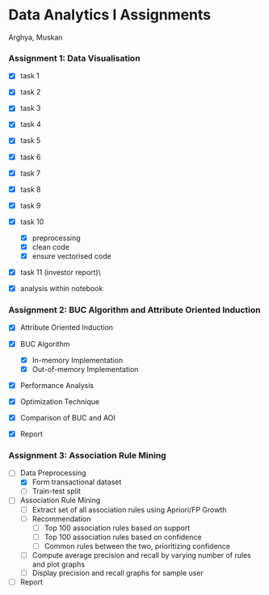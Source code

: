 # Data Analytics I Assignments

Arghya, Muskan

### Assignment 1: Data Visualisation

- [x] task 1
- [x] task 2
- [x] task 3
- [x] task 4
- [x] task 5
- [x] task 6
- [x] task 7
- [x] task 8
- [x] task 9
- [x] task 10
    - [x] preprocessing
    - [x] clean code
    - [x] ensure vectorised code
- [x] task 11 (investor report)\
- [x] analysis within notebook


### Assignment 2: BUC Algorithm and Attribute Oriented Induction

- [x] Attribute Oriented Induction
- [x] BUC Algorithm
    - [x] In-memory Implementation
    - [x] Out-of-memory Implementation
- [x] Performance Analysis
- [x] Optimization Technique
- [x] Comparison of BUC and AOI
- [x] Report


### Assignment 3: Association Rule Mining

- [ ] Data Preprocessing
    - [x] Form transactional dataset
    - [ ] Train-test split
- [ ] Association Rule Mining
    - [ ] Extract set of all association rules using Apriori/FP Growth
    - [ ] Recommendation
        - [ ] Top 100 association rules based on support
        - [ ] Top 100 association rules based on confidence
        - [ ] Common rules between the two, prioritizing confidence
    - [ ] Compute average precision and recall by varying number of rules and plot graphs
    - [ ] Display precision and recall graphs for sample user
- [ ] Report
